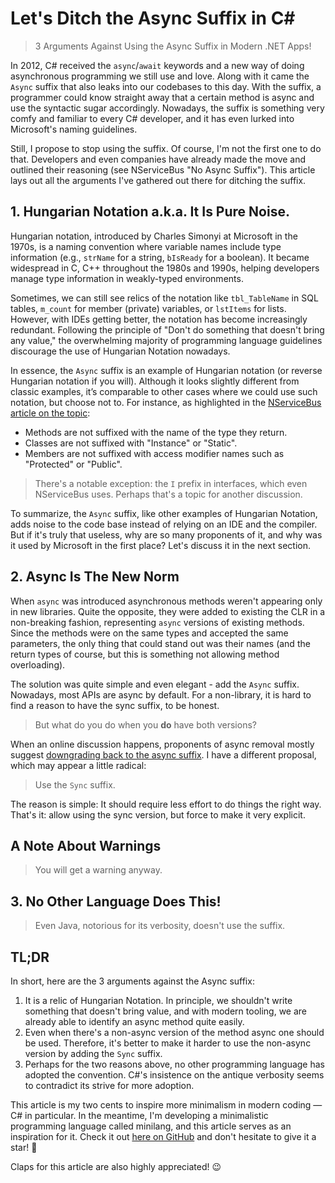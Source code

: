 # Let's Ditch the Async Suffix in C#

> 3 Arguments Against Using the Async Suffix in Modern .NET Apps!

In 2012, C# received the `async`/`await` keywords and a new way of doing asynchronous programming we still use and love. Along with it came the `Async` suffix that also leaks into our codebases to this day. With the suffix, a programmer could know straight away that a certain method is async and use the syntactic sugar accordingly. Nowadays, the suffix is something very comfy and familiar to every C# developer, and it has even lurked into Microsoft's naming guidelines.

Still, I propose to stop using the suffix. Of course, I'm not the first one to do that. Developers and even companies have already made the move and outlined their reasoning (see NServiceBus "No Async Suffix"). This article lays out all the arguments I've gathered out there for ditching the suffix.

## 1. Hungarian Notation a.k.a. It Is Pure Noise.

Hungarian notation, introduced by Charles Simonyi at Microsoft in the 1970s, is a naming convention where variable names include type information (e.g., `strName` for a string, `bIsReady` for a boolean). It became widespread in C, C++ throughout the 1980s and 1990s, helping developers manage type information in weakly-typed environments. 

Sometimes, we can still see relics of the notation like `tbl_TableName` in SQL tables, `m_count` for member (private) variables, or `lstItems` for lists. However, with IDEs getting better, the notation has become increasingly redundant. Following the principle of "Don't do something that doesn't bring any value," the overwhelming majority of programming language guidelines discourage the use of Hungarian Notation nowadays.

In essence, the `Async` suffix is an example of Hungarian notation (or reverse Hungarian notation if you will). Although it looks slightly different from classic examples, it’s comparable to other cases where we could use such notation, but choose not to. For instance, as highlighted in the [NServiceBus article on the topic](https://docs.particular.net/nservicebus/upgrades/5to6/async-suffix#reason-for-no-async-suffix-nservicebus-apis-do-not-follow-hungarian-notation):

- Methods are not suffixed with the name of the type they return.
- Classes are not suffixed with "Instance" or "Static".
- Members are not suffixed with access modifier names such as "Protected" or "Public".

> There's a notable exception: the `I` prefix in interfaces, which even NServiceBus uses. Perhaps that's a topic for another discussion.

To summarize, the `Async` suffix, like other examples of Hungarian Notation, adds noise to the code base instead of relying on an IDE and the compiler. But if it's truly that useless, why are so many proponents of it, and why was it used by Microsoft in the first place? Let's discuss it in the next section.

## 2. Async Is The New Norm

When `async` was introduced asynchronous methods weren't appearing only in new libraries. Quite the opposite, they were added to existing the CLR in a non-breaking fashion, representing `async` versions of existing methods. Since the methods were on the same types and accepted the same parameters, the only thing that could stand out was their names (and the return types of course, but this is something not allowing method overloading). 

The solution was quite simple and even elegant - add the `Async` suffix. Nowadays, most APIs are async by default. For a non-library, it is hard to find a reason to have the sync suffix, to be honest.

> But what do you do when you **do** have both versions?

When an online discussion happens, proponents of async removal mostly suggest [downgrading back to the async suffix](https://www.reddit.com/r/dotnet/comments/10zpxst/comment/j84l6am/?utm_source=share&utm_medium=web3x&utm_name=web3xcss&utm_term=1&utm_content=share_button). I have a different proposal, which may appear a little radical: 

> Use the `Sync` suffix. 

The reason is simple: It should require less effort to do things the right way. That's it: allow using the sync version, but force to make it very explicit.

## A Note About Warnings

> You will get a warning anyway.

## 3. No Other Language Does This!

> Even Java, notorious for its verbosity, doesn't use the suffix.

## TL;DR

In short, here are the 3 arguments against the Async suffix:

1. It is a relic of Hungarian Notation. In principle, we shouldn't write something that doesn't bring value, and with modern tooling, we are already able to identify an async method quite easily.
2. Even when there's a non-async version of the method async one should be used. Therefore, it's better to make it harder to use the non-async version by adding the `Sync` suffix.
3. Perhaps for the two reasons above, no other programming language has adopted the convention. C#'s insistence on the antique verbosity seems to contradict its strive for more adoption.

This article is my two cents to inspire more minimalism in modern coding — C# in particular. In the meantime, I'm developing a minimalistic programming language called minilang, and this article serves as an inspiration for it. Check it out [here on GitHub](https://github.com/astorDev/minilang) and don't hesitate to give it a star! 🌟

Claps for this article are also highly appreciated! 😉
